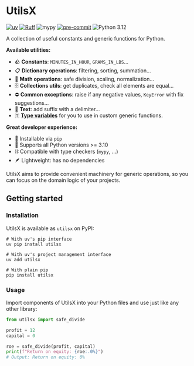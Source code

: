 # UtilsX

[![uv](https://img.shields.io/endpoint?url=https://raw.githubusercontent.com/astral-sh/uv/main/assets/badge/v0.json)](https://github.com/astral-sh/uv)
[![Ruff](https://img.shields.io/endpoint?url=https://raw.githubusercontent.com/astral-sh/ruff/main/assets/badge/v2.json)](https://github.com/astral-sh/ruff)
![mypy](https://img.shields.io/badge/mypy-checked-brightgreen)
[![pre-commit](https://img.shields.io/badge/pre--commit-enabled-brightgreen?logo=pre-commit)](https://github.com/pre-commit/pre-commit)
![Python 3.12](https://img.shields.io/badge/python-3.12-blue.svg)

A collection of useful constants and generic functions for Python.

**Available utilities:**

* 🪨 **Constants**: `MINUTES_IN_HOUR`, `GRAMS_IN_LBS`...
* 📋 **Dictionary operations**: filtering, sorting, summation...
* 🧮 **Math operations**: safe division, scaling, normalization...
* 🗄️ **Collections utils**: get duplicates, check all elements are equal...
* ⛔ **Common exceptions**: raise if any negative values, `KeyError` with fix suggestions...
* 📝 **Text**: add suffix with a delimiter...
* 🇹 [**Type variables**](https://docs.python.org/3/library/typing.html#typing.TypeVar) for you to use in custom generic functions.

**Great developer experience:**

* 🐍 Installable via `pip`
* 🤝 Supports all Python versions >= 3.10
* ⛓️ Compatible with type checkers (`mypy`, ...)
* 🪶 Lightweight: has no dependencies

UtilsX aims to provide convenient machinery for generic operations,
so you can focus on the domain logic of your projects.

## Getting started

### Installation

UtilsX is available as `utilsx` on PyPI:

```shell
# With uv's pip interface
uv pip install utilsx

# With uv's project management interface
uv add utilsx

# With plain pip
pip install utilsx
```

### Usage

Import components of UtilsX into your Python files and use just like any other library:

```python
from utilsx import safe_divide

profit = 12
capital = 0

roe = safe_divide(profit, capital)
print(f"Return on equity: {roe:.0%}")
# Output: Return on equity: 0%
```
